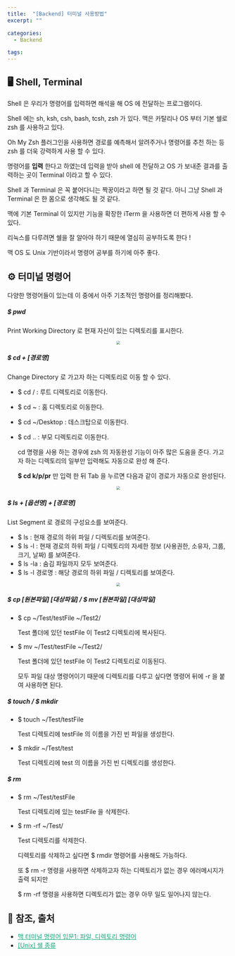 ```yaml
---
title:  "[Backend] 터미널 사용방법"
excerpt: ""

categories:
  - Backend

tags:
---
```


##  🖥 Shell, Terminal

Shell 은 우리가 명령어를 입력하면 해석을 해 OS 에 전달하는 프로그램이다.

Shell 에는 sh, ksh, csh, bash, tcsh, zsh 가 있다. 맥은 카탈리나 OS 부터 기본 쉘로 zsh 를 사용하고 있다.

Oh My Zsh 플러그인을 사용하면 경로를 예측해서 알려주거나 명령어를 추천 하는 등 zsh 를 더욱 강력하게 사용 할 수 있다.

명령어를 **입력** 한다고 하였는데 입력을 받아 shell 에 전달하고 OS 가 보내준 결과를 출력하는 곳이 Terminal 이라고 할 수 있다.

Shell 과 Terminal 은 꼭 붙어다니는 짝꿍이라고 하면 될 것 같다. 아니 그냥 Shell 과 Terminal 은 한 몸으로 생각해도 될 것 같다.

맥에 기본 Terminal 이 있지만 기능을 확장한 iTerm 을 사용하면 더 편하게 사용 할 수 있다.

리눅스를 다루려면 쉘을 잘 알아야 하기 때문에 열심히 공부하도록 한다 !

맥 OS 도 Unix 기반이라서 명령어 공부를 하기에 아주 좋다.

## ⚙️ 터미널 명령어

다양한 명령어들이 있는데 이 중에서 아주 기초적인 명령어를 정리해봤다.

##### $ pwd

Print Working Directory 로 현재 자신이 있는 디렉토리를 표시한다.

<center><img src="https://nam-ki-bok.github.io/assets/images/backend/pwd.png" style="zoom:50%;" /></center>

##### $ cd + [경로명]

Change Directory 로 가고자 하는 디렉토리로 이동 할 수 있다.

- $ cd / : 루트 디렉토리로 이동한다.

- $ cd ~ :  홈 디렉토리로 이동한다.

- $ cd ~/Desktop : 데스크탑으로 이동한다.

- $ cd .. : 부모 디렉토리로 이동한다.

  cd 명령을 사용 하는 경우에 zsh 의 자동완성 기능이 아주 많은 도움을 준다. 가고자 하는 디렉토리의 일부만 입력해도 자동으로 완성 해 준다.

  **$ cd k/p/pr** 만 입력 한 뒤 Tab 을 누르면 다음과 같이 경로가 자동으로 완성된다.

<center><img src="https://nam-ki-bok.github.io/assets/images/backend/cd.png" style="zoom:50%;" /></center>

##### $ ls + [옵션명] + [경로명]

List Segment 로 경로의 구성요소를 보여준다.

- $ ls : 현재 경로의 하위 파일 / 디렉토리를 보여준다.
- $ ls -l : 현재 경로의 하위 파일 / 디렉토리의 자세한 정보 (사용권한, 소유자, 그룹, 크기, 날짜) 를 보여준다.
- $ ls -la : 숨김 파일까지 모두 보여준다.
- $ ls -l 경로명 : 해당 경로의 하위 파일 / 디렉토리를 보여준다.

<center><img src="https://nam-ki-bok.github.io/assets/images/backend/ls.png" style="zoom:50%;" /></center>

##### $ cp [원본파일] [대상파일] / $ mv [원본파일] [대상파일]

- $ cp ~/Test/testFile ~/Test2/

  Test 폴더에 있던 testFile 이 Test2 디렉토리에 복사된다.

- $ mv ~/Test/testFile ~/Test2/

  Test 폴더에 있던 testFile 이 Test2 디렉토리로 이동된다.

  모두 파일 대상 명령어이기 때문에 디렉토리를 다루고 싶다면 명령어 뒤에 -r 을 붙여 사용하면 된다.

##### $ touch / $ mkdir

- $ touch ~/Test/testFile

  Test 디렉토리에 testFile 의 이름을 가진 빈 파일을 생성한다.

- $ mkdir ~/Test/test

  Test 디렉토리에 test 의 이름을 가진 빈 디렉토리를 생성한다.

##### $ rm

- $ rm ~/Test/testFile

  Test 디렉토리에 있는 testFile 을 삭제한다.

- $ rm -rf ~/Test/

  Test 디렉토리를 삭제한다.

  디렉토리를 삭제하고 싶다면 $ rmdir 명령어를 사용해도 가능하다.

  또 $ rm -r 명령을 사용하면 삭제하고자 하는 디렉토리가 없는 경우 에러메시지가 출력 되지만

  $ rm -rf 명령을 사용하면 디렉토리가 없는 경우 아무 일도 일어나지 않는다.



## 📕 참조, 출처

- <a href="https://haloaround.tistory.com/7" style="color:#0FA678" target="_blank">맥 터미널 명령어 입문1: 파일, 디렉토리 명령어</a>
- <a href="https://mclee.tistory.com/197" style="color:#0FA678" target="_blank">[Unix] 쉘 종류</a>

